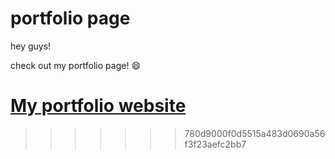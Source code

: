# portfolio page

hey guys!

check out my portfolio page! :smile:

[My portfolio website](https://anupamlalwani.github.io/)
=======
[My Portfolio Website]:(https://anupamlalwani.github.io/)
>>>>>>> 780d9000f0d5515a483d0690a56f3f23aefc2bb7
